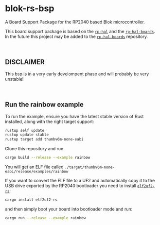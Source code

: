 # blok-rs-bsp
A Board Support Package for the RP2040 based Blok microcontroller.

This board support package is based
on the [`rp-hal`](https://github.com/rp-rs/rp-hal)
and the [`rp-hal-boards`](https://github.com/rp-rs/rp-hal-boards).
<br>
In the future this project may be added to the [`rp-hal-boards`](https://github.com/rp-rs/rp-hal-boards) repository.
<br><br><br>


## DISCLAIMER
This bsp is in a very early develompent phase and will probably be very unstable!
<br><br><br>


## Run the rainbow example

To run the example, ensure you have the latest stable
version of Rust installed, along with the right target support:

```sh
rustup self update
rustup update stable
rustup target add thumbv6m-none-eabi
```
Clone this repository and run
```sh
cargo build --release --example rainbow
```

You will get an ELF file called
`./target/thumbv6m-none-eabi/release/examples/rainbow`

If you want to convert the ELF file to a UF2 and automatically copy it to the
USB drive exported by the RP2040 bootloader
you need to install [`elf2uf2-rs`](https://github.com/JoNil/elf2uf2-rs):

```sh
cargo install elf2uf2-rs
```
and then simply boot your board into
bootloader mode and run:

```sh
cargo run --release --example rainbow
```
